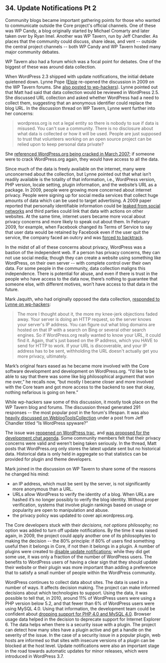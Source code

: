
## 34. Update Notifications Pt 2

Community blogs became important gathering points for those who wanted to communicate outside the Core project's official channels. One of these was WP Candy, a blog originally started by Michael Cromarty and later taken over by Ryan Imel. Another was WP Tavern, run by Jeff Chandler. As places that the community could discuss, share ideas, and vent -- outside the central project channels -- both WP Candy and WP Tavern hosted many major community debates. 

WP Tavern also had a forum which was a focal point for debates. One of the biggest of these was around data collection.

When WordPress 2.3 shipped with update notifications, the initial debate quietened down. Lynne Pope ([Elpie](https://profiles.wordpress.org/Elpie) re-opened the discussion in 2009 on the WP Tavern forums. She [also posted to wp-hackers](http://lists.wordpress.org/pipermail/wp-hackers/2009-December/029083.html)). Lynne pointed out that Matt had said that data collection would be reviewed in WordPress 2.5. She discussed URL collection and asked whether WordPress had a need to collect them, suggesting that an anonymous identifier could replace the blog URL. In the discussion thread on WP Tavern, Lynne went further into her concerns:

>  wordpress.org is not a legal entity so there is nobody to sue if data is misused. You can't sue a community. There is no disclosure about what data is collected or how it will be used. People are just supposed to trust that volunteers working on an open source project can be relied upon to keep personal data private?	

She [referenced WordPress.org being cracked in March 2007](http://wordpress.org/news/2007/03/upgrade-212/); if someone were to crack WordPress.org again, they would have access to all the data.	

Since much of the data is freely available on the internet, many were unconcerned about the collection, but Lynne pointed out that what isn’t readily available is the totality of that information, i.e.,  WordPress version, PHP version, locale setting, plugin information, and the website’s URL as a package. In 2009, people were growing more concerned about internet privacy. People were signing up for social media services that collect huge amounts of data which can be used to target advertising. A 2009 paper reported that personally identifiable information could be [leaked from social networks](http://conferences.sigcomm.org/sigcomm/2009/workshops/wosn/papers/p7.pdf) and third parties could link that data with actions on other websites. At the same time, internet users became more vocal about privacy concerns and more likely to speak out about them. In February 2009, for example, when Facebook changed its Terms of Service to say that user data would be retained by Facebook even if the user quit the service, the company faced an outcry and was [forced to backtrack](https://www.facebook.com/notes/facebook/update-on-terms/54746167130).

In the midst of all of these concerns about privacy, WordPress was a bastion of the independent web. If a person has privacy concerns, they can not use social media; though they can create a website using something like WordPress, on their own server -- with complete control over their own data. For some people in the community, data collection maligns this independence. There is potential for abuse, and even if there is trust in the people who have access to the data now, there’s nothing to guarantee that someone else, with different motives, won’t have access to that data in the future. 
	
Mark Jaquith, who had originally opposed the data collection, [responded to Lynne on wp-hackers](http://lists.wordpress.org/pipermail/wp-hackers/2009-December/029089.html):	

> The more I thought about it, the more my knee-jerk objections faded away. Your server is doing an HTTP request, so the server knows your server's IP address. You can figure out what blog domains are hosted on that IP with a search on Bing or several other search engines. So if WordPress.org really wanted to know your URL, it could find it. Again, that's just based on the IP address, which you HAVE to send for HTTP to work. If your URL is discoverable, and your IP address has to be sent, withholding the URL doesn't actually get you more privacy, ultimately.	

Mark’s original fears eased as he became more involved with the Core software development and development on WordPress.org. “I’d like to be able to say that there was some like big philosophical argument that won me over,” he recalls now, “but mostly I became closer and more involved with the Core team and got more access to the backend to see that okay, nothing nefarious is going on here.” 

While wp-hackers saw some of this discussion, it mostly took place on the WP Tavern blog and forums. The discussion thread generated 291 responses -- the most popular post in the forum's lifespan. It was also [heavily discussed on WeblogToolsCollection](http://weblogtoolscollection.com/archives/2009/12/10/is-wordpress-spyware/) under a post from Jeff Chandler titled “Is WordPress spyware?”	

The issue was [reopened on WordPress trac](https://core.trac.wordpress.org/ticket/5066#comment:23), and [was proposed for the development chat agenda](http://make.wordpress.org/core/2009/12/10/suggest-agenda-items-for-dec-17th-dev-ch/#comment-1030). Some community members felt that their privacy concerns were valid and weren’t being taken seriously. In the thread, Matt posts that WordPress.org only stores the latest update sent but no historical data. Historical data is only held in aggregate so that statistics can be provided for plugin and theme developers.	

Mark joined in the discussion on WP Tavern to share some of the reasons he changed his mind:	

- an IP address, which must be sent by the server, is not significantly more anonymous than a URL.	
- URLs allow WordPress to verify the identity of a blog. When URLs are hashed it’s no longer possibly to verify the blog identity. Without proper verification, systems that involve plugin rankings based on usage or popularity are open to manipulation and abuse.	
- the privacy policy was updated to cover api.wordpress.org.	

The Core developers stuck with their _decisions, not options_ philosophy; no option was added to turn off update notifications. By the time it was raised again, in 2009, the project could apply another one of its philosophyies to making the decision -- the 80% principle: if 80% of users find something useful then it belongs in Core, if not then it belongs in a plugin. A number of plugins were created to [disable update notifications](https://wordpress.org/plugins/search.php?q=core+update+notification); while they did get some use, it was only a fraction of the number of WordPress users. The benefits to WordPress users of having a clear sign that they should update their website or their plugin was more important than adding a preference that to satisfy a small number of people within the WordPress community.

WordPress continues to collect data about sites. The data is used in a number of ways. It affects decision making. The project can make informed decisions about which technologies to support. Using the data, it was possible to tell that, in 2010, around 11% of WordPress users were using a PHP version below 5.2, and that fewer than 6% of WordPress users were using MySQL 4.0. Using that information, the development team could be confident about [dropping support for PHP 4.0 and MySQL 4.0](http://wordpress.org/news/2010/07/eol-for-php4-and-mysql4/). Browser usage data helped in the decision to deprecate support for Internet Explorer 6. The data helps when there is a security issue with a plugin. The project can detect how many sites have a plugin active and get a handle on the severity of the issue. In the case of a security issue in a popular plugin, web hosts are informed so that sites with insecure versions of a plugin can be blocked at the host level. Update notifications were also an important stage in the road towards automatic updates for minor releases, which were introduced in WordPress 3.7.	
